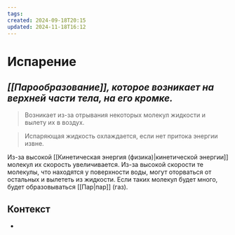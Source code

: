 ```yaml
---
tags: 
created: 2024-09-18T20:15
updated: 2024-11-18T16:12
---
```

# Испарение

## ***[[Парообразование]], которое возникает на верхней части тела, на его кромке.***

> Возникает из-за отрывания некоторых молекул жидкости и вылету их в воздух.

>Испаряющая жидкость охлаждается, если нет притока энергии извне.
 
Из-за высокой [[Кинетическая энергия (физика)|кинетической энергии]] молекул их скорость увеличивается. Из-за высокой скорости те молекулы, что находятся у поверхности воды, могут оторваться от остальных и вылететь из жидкости. Если таких молекул будет много, будет образовываться [[Пар|пар]] (газ). 

## Контекст
- 

